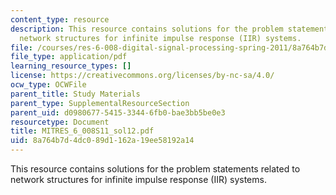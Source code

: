 ```yaml
---
content_type: resource
description: This resource contains solutions for the problem statements related to
  network structures for infinite impulse response (IIR) systems.
file: /courses/res-6-008-digital-signal-processing-spring-2011/8a764b7d4dc089d1162a19ee58192a14_MITRES_6_008S11_sol12.pdf
file_type: application/pdf
learning_resource_types: []
license: https://creativecommons.org/licenses/by-nc-sa/4.0/
ocw_type: OCWFile
parent_title: Study Materials
parent_type: SupplementalResourceSection
parent_uid: d0980677-5415-3344-6fb0-bae3bb5be0e3
resourcetype: Document
title: MITRES_6_008S11_sol12.pdf
uid: 8a764b7d-4dc0-89d1-162a-19ee58192a14
---
```

This resource contains solutions for the problem statements related to network structures for infinite impulse response (IIR) systems.